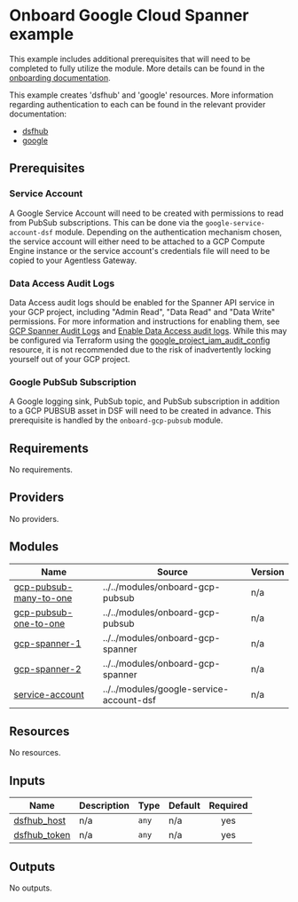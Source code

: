 # Onboard Google Cloud Spanner example
This example includes additional prerequisites that will need to be completed to fully utilize the module. More details can be found in the [onboarding documentation](https://docs.imperva.com/bundle/onboarding-databases-to-sonar-reference-guide/page/Spanner-Onboarding-Steps_48367568.html).

This example creates 'dsfhub' and 'google' resources. More information regarding authentication to each can be found in the relevant provider documentation:
- [dsfhub](https://registry.terraform.io/providers/imperva/dsfhub/latest/docs)
- [google](https://registry.terraform.io/providers/hashicorp/google/latest/docs)

## Prerequisites
### Service Account
A Google Service Account will need to be created with permissions to read from PubSub subscriptions. This can be done via the ``google-service-account-dsf`` module. Depending on the authentication mechanism chosen, the service account will either need to be attached to a GCP Compute Engine instance or the service account's credentials file will need to be copied to your Agentless Gateway.

### Data Access Audit Logs
Data Access audit logs should be enabled for the Spanner API service in your GCP project, including "Admin Read", "Data Read" and "Data Write" permissions. For more information and instructions for enabling them, see [GCP Spanner Audit Logs](https://cloud.google.com/spanner/docs/audit-logging) and [Enable Data Access audit logs](https://cloud.google.com/logging/docs/audit/configure-data-access). While this may be configured via Terraform using the [google_project_iam_audit_config](https://registry.terraform.io/providers/hashicorp/google/latest/docs/resources/google_project_iam#google_project_iam_audit_config) resource, it is not recommended due to the risk of inadvertently locking yourself out of your GCP project.

### Google PubSub Subscription
A Google logging sink, PubSub topic, and PubSub subscription in addition to a GCP PUBSUB asset in DSF will need to be created in advance. This prerequisite is handled by the ``onboard-gcp-pubsub`` module.
<!-- BEGIN_TF_DOCS -->
## Requirements

No requirements.

## Providers

No providers.

## Modules

| Name | Source | Version |
|------|--------|---------|
| <a name="module_gcp-pubsub-many-to-one"></a> [gcp-pubsub-many-to-one](#module\_gcp-pubsub-many-to-one) | ../../modules/onboard-gcp-pubsub | n/a |
| <a name="module_gcp-pubsub-one-to-one"></a> [gcp-pubsub-one-to-one](#module\_gcp-pubsub-one-to-one) | ../../modules/onboard-gcp-pubsub | n/a |
| <a name="module_gcp-spanner-1"></a> [gcp-spanner-1](#module\_gcp-spanner-1) | ../../modules/onboard-gcp-spanner | n/a |
| <a name="module_gcp-spanner-2"></a> [gcp-spanner-2](#module\_gcp-spanner-2) | ../../modules/onboard-gcp-spanner | n/a |
| <a name="module_service-account"></a> [service-account](#module\_service-account) | ../../modules/google-service-account-dsf | n/a |

## Resources

No resources.

## Inputs

| Name | Description | Type | Default | Required |
|------|-------------|------|---------|:--------:|
| <a name="input_dsfhub_host"></a> [dsfhub\_host](#input\_dsfhub\_host) | n/a | `any` | n/a | yes |
| <a name="input_dsfhub_token"></a> [dsfhub\_token](#input\_dsfhub\_token) | n/a | `any` | n/a | yes |

## Outputs

No outputs.
<!-- END_TF_DOCS -->